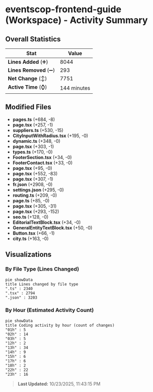 # eventscop-frontend-guide (Workspace) - Activity Summary 

## Overall Statistics

| Stat                   | Value                                                             |
| ---------------------- | ----------------------------------------------------------------- |
| **Lines Added** (➕)   | 8044                                          |
| **Lines Removed** (➖) | 293                                        |
| **Net Change** (↕)    | 7751                |
| **Active Time** (⌚)   | 144 minutes |


## Modified Files
- **pages.ts** (+684, -8)
- **page.tsx** (+257, -1)
- **suppliers.ts** (+530, -15)
- **CityInputWithRadius.tsx** (+195, -0)
- **dynamic.ts** (+348, -0)
- **page.tsx** (+303, -1)
- **types.ts** (+170, -0)
- **FooterSection.tsx** (+34, -0)
- **FooterContact.tsx** (+33, -0)
- **page.tsx** (+95, -0)
- **page.tsx** (+552, -83)
- **page.tsx** (+307, -1)
- **fr.json** (+2908, -0)
- **settings.json** (+295, -0)
- **routing.ts** (+209, -0)
- **page.ts** (+85, -0)
- **page.tsx** (+305, -31)
- **page.tsx** (+293, -152)
- **seo.ts** (+128, -0)
- **EditorialTextBlock.tsx** (+34, -0)
- **GeneralEntityTextBlock.tsx** (+50, -0)
- **Button.tsx** (+66, -1)
- **city.ts** (+163, -0)

## Visualizations

### By File Type (Lines Changed)

```mermaid
pie showData
title Lines changed by file type
".ts" : 2340
".tsx" : 2794
".json" : 3203
```

### By Hour (Estimated Activity Count)

```mermaid
pie showData
title Coding activity by hour (count of changes)
"01h" : 5
"02h" : 14
"03h" : 5
"12h" : 2
"13h" : 34
"14h" : 9
"15h" : 6
"17h" : 6
"18h" : 2
"22h" : 22
"23h" : 16
```


> **Last Updated:** 10/23/2025, 11:43:15 PM